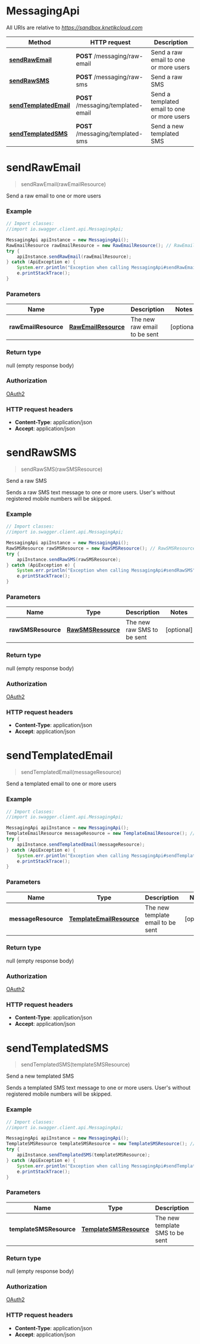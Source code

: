 # MessagingApi

All URIs are relative to *https://sandbox.knetikcloud.com*

Method | HTTP request | Description
------------- | ------------- | -------------
[**sendRawEmail**](MessagingApi.md#sendRawEmail) | **POST** /messaging/raw-email | Send a raw email to one or more users
[**sendRawSMS**](MessagingApi.md#sendRawSMS) | **POST** /messaging/raw-sms | Send a raw SMS
[**sendTemplatedEmail**](MessagingApi.md#sendTemplatedEmail) | **POST** /messaging/templated-email | Send a templated email to one or more users
[**sendTemplatedSMS**](MessagingApi.md#sendTemplatedSMS) | **POST** /messaging/templated-sms | Send a new templated SMS


<a name="sendRawEmail"></a>
# **sendRawEmail**
> sendRawEmail(rawEmailResource)

Send a raw email to one or more users

### Example
```java
// Import classes:
//import io.swagger.client.api.MessagingApi;

MessagingApi apiInstance = new MessagingApi();
RawEmailResource rawEmailResource = new RawEmailResource(); // RawEmailResource | The new raw email to be sent
try {
    apiInstance.sendRawEmail(rawEmailResource);
} catch (ApiException e) {
    System.err.println("Exception when calling MessagingApi#sendRawEmail");
    e.printStackTrace();
}
```

### Parameters

Name | Type | Description  | Notes
------------- | ------------- | ------------- | -------------
 **rawEmailResource** | [**RawEmailResource**](RawEmailResource.md)| The new raw email to be sent | [optional]

### Return type

null (empty response body)

### Authorization

[OAuth2](../README.md#OAuth2)

### HTTP request headers

 - **Content-Type**: application/json
 - **Accept**: application/json

<a name="sendRawSMS"></a>
# **sendRawSMS**
> sendRawSMS(rawSMSResource)

Send a raw SMS

Sends a raw SMS text message to one or more users. User&#39;s without registered mobile numbers will be skipped.

### Example
```java
// Import classes:
//import io.swagger.client.api.MessagingApi;

MessagingApi apiInstance = new MessagingApi();
RawSMSResource rawSMSResource = new RawSMSResource(); // RawSMSResource | The new raw SMS to be sent
try {
    apiInstance.sendRawSMS(rawSMSResource);
} catch (ApiException e) {
    System.err.println("Exception when calling MessagingApi#sendRawSMS");
    e.printStackTrace();
}
```

### Parameters

Name | Type | Description  | Notes
------------- | ------------- | ------------- | -------------
 **rawSMSResource** | [**RawSMSResource**](RawSMSResource.md)| The new raw SMS to be sent | [optional]

### Return type

null (empty response body)

### Authorization

[OAuth2](../README.md#OAuth2)

### HTTP request headers

 - **Content-Type**: application/json
 - **Accept**: application/json

<a name="sendTemplatedEmail"></a>
# **sendTemplatedEmail**
> sendTemplatedEmail(messageResource)

Send a templated email to one or more users

### Example
```java
// Import classes:
//import io.swagger.client.api.MessagingApi;

MessagingApi apiInstance = new MessagingApi();
TemplateEmailResource messageResource = new TemplateEmailResource(); // TemplateEmailResource | The new template email to be sent
try {
    apiInstance.sendTemplatedEmail(messageResource);
} catch (ApiException e) {
    System.err.println("Exception when calling MessagingApi#sendTemplatedEmail");
    e.printStackTrace();
}
```

### Parameters

Name | Type | Description  | Notes
------------- | ------------- | ------------- | -------------
 **messageResource** | [**TemplateEmailResource**](TemplateEmailResource.md)| The new template email to be sent | [optional]

### Return type

null (empty response body)

### Authorization

[OAuth2](../README.md#OAuth2)

### HTTP request headers

 - **Content-Type**: application/json
 - **Accept**: application/json

<a name="sendTemplatedSMS"></a>
# **sendTemplatedSMS**
> sendTemplatedSMS(templateSMSResource)

Send a new templated SMS

Sends a templated SMS text message to one or more users. User&#39;s without registered mobile numbers will be skipped.

### Example
```java
// Import classes:
//import io.swagger.client.api.MessagingApi;

MessagingApi apiInstance = new MessagingApi();
TemplateSMSResource templateSMSResource = new TemplateSMSResource(); // TemplateSMSResource | The new template SMS to be sent
try {
    apiInstance.sendTemplatedSMS(templateSMSResource);
} catch (ApiException e) {
    System.err.println("Exception when calling MessagingApi#sendTemplatedSMS");
    e.printStackTrace();
}
```

### Parameters

Name | Type | Description  | Notes
------------- | ------------- | ------------- | -------------
 **templateSMSResource** | [**TemplateSMSResource**](TemplateSMSResource.md)| The new template SMS to be sent | [optional]

### Return type

null (empty response body)

### Authorization

[OAuth2](../README.md#OAuth2)

### HTTP request headers

 - **Content-Type**: application/json
 - **Accept**: application/json

